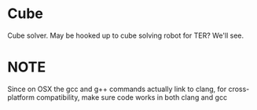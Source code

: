 Cube
=====
Cube solver.  May be hooked up to cube solving robot for TER?  We'll see.

NOTE
======
Since on OSX the gcc and g++ commands actually link to clang, for cross-platform compatibility, make sure code works in both clang and gcc
